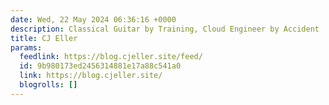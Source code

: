 ```yaml
---
date: Wed, 22 May 2024 06:36:16 +0000
description: Classical Guitar by Training, Cloud Engineer by Accident
title: CJ Eller
params:
  feedlink: https://blog.cjeller.site/feed/
  id: 9b980173ed2456314881e17a88c541a0
  link: https://blog.cjeller.site/
  blogrolls: []
---
```

